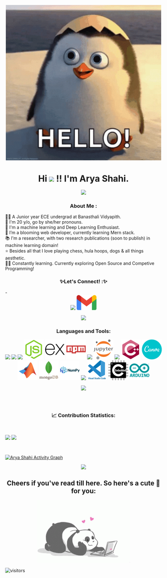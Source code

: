 <!-- <h2> 𝐇𝐞𝐥𝐥𝐨 𝐭𝐡𝐞𝐫𝐞, 𝐟𝐞𝐥𝐥𝐨𝐰 <𝚌𝚘𝚍𝚎𝚛𝚜/>! -->

<p align="center"><img src="https://github.com/aryashahi/aryashahi/blob/main/penguin.gif" alt="logo" width="500" />

<!-- [![GitHub followers](https://img.shields.io/github/followers/aryashahi.svg?style=social&label=Followers)](https://github.com/aryashahi?tab=followers) -->
<!-- 
[![Typing SVG](https://readme-typing-svg.herokuapp.com?font=Architects+Daughter&color=7AF79A&size=30&lines=Hey!+I'm+Arya+Shahi..)](https://git.io/typing-svg) -->
<!-- <img src="https://komarev.com/ghpvc/?username=aryashahi&label=Views&color=brightgreen&style=flat-square" alt="views on github" /> -->
<h1 align="center">Hi <img src="https://raw.githubusercontent.com/MartinHeinz/MartinHeinz/master/wave.gif" width="30px"> !! I'm Arya Shahi.</h1>
<p  align="center">
<img src="https://user-images.githubusercontent.com/73097560/115834477-dbab4500-a447-11eb-908a-139a6edaec5c.gif">             
<br>

<!-- about me -->
<h3 align="center">About Me :</h3>  
 <p>
 👩‍🎓  A Junior year ECE undergrad at Banasthali Vidyapith.
<br>🐾 I'm 20 y/o, go by she/her pronouns.
<br>🎈 I'm a machine learning and Deep Learning Enthusiast.
<br>💫 I’m a blooming web developer, currently learning Mern stack.
<br>📚 I'm a researcher, with two research publications (soon to publish) in machine learning domain!
<br>⭐ Besides all that I love playing chess, hula hoops, dogs & all things aesthetic.
<br>👩‍💻 Constantly learning. Currently exploring Open Source and Competive Programming!
 
 </p>




<!-- Socials --> 

 <h3 align="center">✨Let's Connect! :✨</h3>   -
<div align="center">
<a href="https://www.linkedin.com/in/aryashahi//" target="blank"><img src="https://cdn.jsdelivr.net/gh/devicons/devicon/icons/linkedin/linkedin-original.svg" style="height: 3rem"/></a>




<a href="mailto:aryashahi2010@gmail.com" target="blank">
<img src="https://github.com/aryashahi/aryashahi/blob/main/gmail.png" style="height: 3rem"/>
</a>

</div>

<p  align="center">
<img src="https://user-images.githubusercontent.com/73097560/115834477-dbab4500-a447-11eb-908a-139a6edaec5c.gif">             
<br>

<!-- Tech Stack --> 

<h3 align="Center">Languages and Tools:</h3>  
<p align="center">
<img src="https://cdn.jsdelivr.net/gh/devicons/devicon/icons/html5/html5-original-wordmark.svg" style="height: 4rem"/>
<img src="https://cdn.jsdelivr.net/gh/devicons/devicon/icons/css3/css3-original-wordmark.svg" style="height: 4rem"/>
<img src="https://cdn.jsdelivr.net/gh/devicons/devicon/icons/javascript/javascript-plain.svg" style="height: 4rem"/>
<img src="https://github.com/devicons/devicon/blob/v2.15.1/icons/nodejs/nodejs-original.svg"  style="height: 4rem"/>
<img src="https://github.com/devicons/devicon/blob/v2.15.1/icons/express/express-original.svg" style="height: 4rem"/>
<img src="https://github.com/devicons/devicon/blob/v2.15.1/icons/npm/npm-original-wordmark.svg" style="height: 4rem" />
<img src="https://cdn.jsdelivr.net/gh/devicons/devicon/icons/git/git-plain.svg" style="height: 4rem"/>
<img src="https://github.com/devicons/devicon/blob/v2.15.1/icons/jupyter/jupyter-original-wordmark.svg" style="height: 4rem; background-color:white"/>
<img src="https://cdn.jsdelivr.net/gh/devicons/devicon/icons/python/python-original.svg"  style="height: 4rem"/>
<img src="https://github.com/devicons/devicon/blob/v2.15.1/icons/cplusplus/cplusplus-original.svg" style="height: 4rem" />
<img src="https://github.com/devicons/devicon/blob/master/icons/canva/canva-original.svg" style="height: 4rem" />
<img src="https://github.com/devicons/devicon/blob/v2.15.1/icons/matlab/matlab-original.svg" style="height: 4rem" />
<img src="https://github.com/devicons/devicon/blob/v2.15.1/icons/mongodb/mongodb-original-wordmark.svg" style="height: 4rem" />
<img src="https://github.com/devicons/devicon/blob/v2.15.1/icons/numpy/numpy-original-wordmark.svg" style="height: 4rem" />
<img src="https://github.com/devicons/devicon/blob/v2.15.1/icons/pandas/pandas-original-wordmark.s" style="height: 4rem" />
<img src="https://github.com/devicons/devicon/blob/v2.15.1/icons/vscode/vscode-original-wordmark.svg" style="height: 4rem" />
<img src="https://github.com/devicons/devicon/blob/v2.15.1/icons/embeddedc/embeddedc-original-wordmark.svg" style="height: 4rem" />
<img src="https://github.com/devicons/devicon/blob/v2.15.1/icons/arduino/arduino-original-wordmark.svg" style="height: 4rem" />

</p>

<p  align="center">
<img src="https://user-images.githubusercontent.com/73097560/115834477-dbab4500-a447-11eb-908a-139a6edaec5c.gif">             
<br>

###  &nbsp;
<h3 align="Center">📈 Contribution Statistics:</h3> 
<br/>
<p align="left">
  <img width="49.5%" src="https://github-readme-stats.vercel.app/api?username=aryashahi&show_icons=true&theme=blueberry&hide_border=true" />
    <img width="49.5%" src="https://github-readme-streak-stats.herokuapp.com/?user=aryashahi&theme=blueberry&hide_border=true" />
  </a>
</p>
<br>

[![Arya Shahi Activity Graph](https://activity-graph.herokuapp.com/graph?username=aryashahi&custom_title=Arya%20Shahi's%20Contribution%20Graph&theme=react-dark&bg_color=1a2d3d&hide_border=true&line=6dbef7&point=add7ff&color=27e8a7)](https://lia0wang.dev)

<p  align="center">
<img src="https://user-images.githubusercontent.com/73097560/115834477-dbab4500-a447-11eb-908a-139a6edaec5c.gif">             
<br>

  <!-- Catto gifs -->

<h2 align="center">Cheers if you've read till here. So here's a cute 🐼 for you:</h2>

<div align="center">
    <img src="https://github.com/aryashahi/aryashahi/blob/main/panda.gif" width="300" height="200"/>
      
</div>

  
![visitors](https://visitor-badge.glitch.me/badge?page_id=aryashahi)


 </div>
